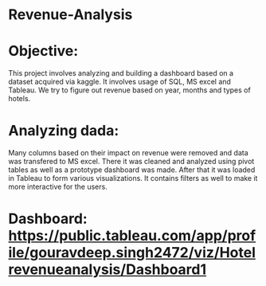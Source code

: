 # Revenue-Analysis
# Objective:
This project involves analyzing and building a dashboard based on a dataset acquired via kaggle. It involves usage of SQL, MS excel and Tableau. We try to figure out revenue based on year, months and types of hotels.
# Analyzing dada:
Many columns based on their impact on revenue were removed and data was transfered to MS excel. There it was cleaned and  analyzed using pivot tables as well as a prototype dashboard was made. After that it was loaded in Tableau to form various visualizations. It contains filters as well to make it more interactive for the users.
# Dashboard: https://public.tableau.com/app/profile/gouravdeep.singh2472/viz/Hotelrevenueanalysis/Dashboard1
